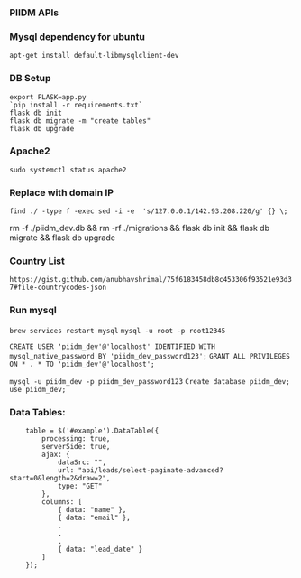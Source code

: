 ### PIIDM APIs

### Mysql dependency for ubuntu
`apt-get install default-libmysqlclient-dev`

### DB Setup
```
export FLASK=app.py
`pip install -r requirements.txt`
flask db init
flask db migrate -m "create tables"
flask db upgrade
```

### Apache2
`sudo systemctl status apache2`

### Replace with domain IP
`find ./ -type f -exec sed -i -e  's/127.0.0.1/142.93.208.220/g' {} \;`

rm -f ./piidm_dev.db && rm -rf ./migrations && flask db init && flask db migrate && flask db upgrade


### Country List
`https://gist.github.com/anubhavshrimal/75f6183458db8c453306f93521e93d37#file-countrycodes-json`


### Run mysql
`brew services restart mysql`
`mysql -u root -p root12345`

`CREATE USER 'piidm_dev'@'localhost' IDENTIFIED WITH mysql_native_password BY 'piidm_dev_password123';`
`GRANT ALL PRIVILEGES ON * . * TO 'piidm_dev'@'localhost';`

`mysql -u piidm_dev -p piidm_dev_password123`
`Create database piidm_dev;`
`use piidm_dev;`



### Data Tables:
```commandline
    table = $('#example').DataTable({
        processing: true,
        serverSide: true,
        ajax: {
            dataSrc: "",
            url: "api/leads/select-paginate-advanced?start=0&length=2&draw=2",
            type: "GET"
        },
        columns: [
            { data: "name" },
            { data: "email" },
            .
            .
            .
            { data: "lead_date" }
        ]
    });
```